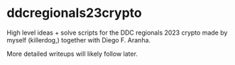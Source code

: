 # ddcregionals23crypto
High level ideas + solve scripts for the DDC regionals 2023 crypto made by myself (killerdog,) together with Diego F. Aranha.

More detailed writeups will likely follow later.
